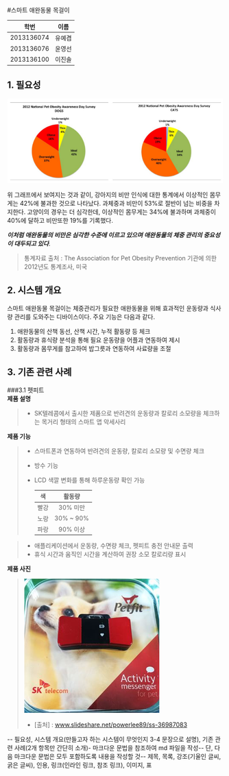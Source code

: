 #스마트 애완동물 목걸이

| 학번 | 이름 |
| :-----------: |:-------------:|
| 2013136074 | 유예겸 |
| 2013136076 | 윤영선|
| 2013136100 | 이진솔 |


## 1. 필요성

![비만통계](https://github.com/uyk/CSD/blob/master/%EB%B9%84%EB%A7%8C%ED%86%B5%EA%B3%84.PNG "비만통계")

위 그래프에서 보여지는 것과 같이, 강아지의 비만 인식에 대한 통계에서 이상적인 몸무게는 42%에 불과한 것으로 나타났다. 과체중과 비만이 53%로 절반이 넘는 비중을 차지한다. 고양이의 경우는 더 심각한데, 이상적인 몸무게는 34%에 불과하며 과체중이 40%에 달하고 비만또한 19%를 기록했다.

**_이처럼 애완동물의 비만은 심각한 수준에 이르고 있으며 애완동물의 체중 관리의 중요성이 대두되고 있다_**.

>통계자료 출처 : The Association for Pet Obesity Prevention 기관에 의한 2012년도 통계조사, 미국

## 2. 시스템 개요

스마트 애완동물 목걸이는 체중관리가 필요한 애완동물을 위해 효과적인 운동량과 식사량 관리를 도와주는 디바이스이다. 주요 기능은 다음과 같다.

1. 애완동물의 산책 동선, 산책 시간, 누적 활동량 등 체크
2. 활동량과 휴식량 분석을 통해 필요 운동량을 어플과 연동하여 제시
3. 활동량과 몸무게를 참고하여 밥그릇과 연동하여 사료량을 조절

## 3. 기존 관련 사례

###3.1 펫피트
<br />
**제품 설명**
>- SK텔레콤에서 출시한 제품으로 반려견의 운동량과 칼로리 소모량을 체크하는 목거리 형태의 스마트 앱 악세사리

**제품 기능**
>- 스마트폰과 연동하여 반려견의 운동량, 칼로리 소모량 및 수면량 체크
>- 방수 기능
>- LCD 색깔 변화를 통해 하루운동량 확인 가능
>
>   | 색 | 활동량 |
>   | :-----------: |:-------------:|
>   | 빨강 | 30% 미만 |
>   | 노랑 | 30% ~ 90%|
>   | 파랑 | 90% 이상 |

>- 애플리케이션에서 운동량, 수면량 체크, 펫피트 충전 안내문 출력
>- 휴식 시간과 움직인 시간을 계산하여 권장 소모 칼로리량 표시


**제품 사진**

>   ![펫피트](https://github.com/uyk/CSD/blob/master/%ED%8E%AB%ED%94%BC%ED%8A%B8.PNG "펫피트")
>- [출처] : www.slideshare.net/powerlee89/ss-36987083



-- 필요성, 시스템 개요(만들고자 하는 시스템이 무엇인지 3-4 문장으로 설명), 기존 관련 사례(2개 항목만 간단히 소개)- 마크다운 문법을 참조하여 md 파일을 작성-- 단, 다음 마크다운 문법은 모두 포함하도록 내용을 작성할 것-- 제목, 목록, 강조(기울인 글씨, 굵은 글씨), 인용, 링크(인라인 링크, 참조 링크), 이미지, 표
